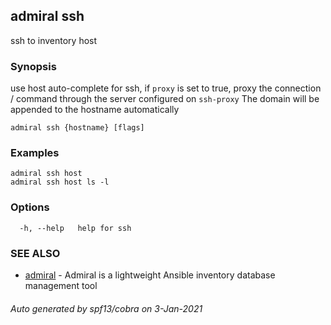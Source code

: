 ## admiral ssh

ssh to inventory host

### Synopsis

use host auto-complete for ssh, if `proxy` is set to true, proxy the connection / command through the server configured on `ssh-proxy` The domain will be appended to the hostname automatically

```
admiral ssh {hostname} [flags]
```

### Examples

```
admiral ssh host
admiral ssh host ls -l
```

### Options

```
  -h, --help   help for ssh
```

### SEE ALSO

* [admiral](admiral.md)	 - Admiral is a lightweight Ansible inventory database management tool

###### Auto generated by spf13/cobra on 3-Jan-2021
